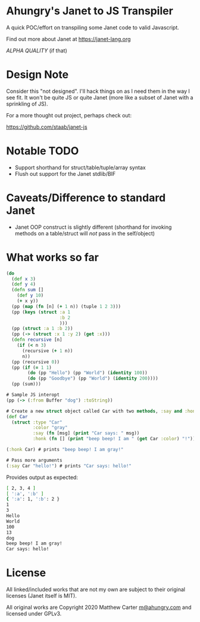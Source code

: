 # Ahungry's Janet to JS Transpiler

A quick POC/effort on transpiling some Janet code to valid Javascript.

Find out more about Janet at https://janet-lang.org

*ALPHA QUALITY* (if that)

# Design Note

Consider this "not designed". I'll hack things on as I need them in
the way I see fit.  It won't be quite JS or quite Janet (more like a
subset of Janet with a sprinkling of JS).

For a more thought out project, perhaps check out:

https://github.com/staab/janet-js

# Notable TODO

- Support shorthand for struct/table/tuple/array syntax
- Flush out support for the Janet stdlib/BIF

# Caveats/Difference to standard Janet

- Janet OOP construct is slightly different (shorthand for invoking
  methods on a table/struct will *not* pass in the self/object)

# What works so far

```clojure
(do
  (def x 3)
  (def y 4)
  (defn sum []
    (def y 10)
    (+ x y))
  (pp (map (fn [n] (+ 1 n)) (tuple 1 2 3)))
  (pp (keys (struct :a 1
                    :b 2
                    )))
  (pp (struct :a 1 :b 2))
  (pp (-> (struct :x 1 :y 2) (get :x)))
  (defn recursive [n]
    (if (< n 3)
      (recursive (+ 1 n))
      n))
  (pp (recursive 0))
  (pp (if (= 1 1)
        (do (pp "Hello") (pp "World") (identity 100))
        (do (pp "Goodbye") (pp "World") (identity 200))))
  (pp (sum)))

# Sample JS interopt
(pp (-> (:from Buffer "dog") :toString))

# Create a new struct object called Car with two methods, :say and :honk.
(def Car
  (struct :type "Car"
          :color "gray"
          :say (fn [msg] (print "Car says: " msg))
          :honk (fn [] (print "beep beep! I am " (get Car :color) "!"))))

(:honk Car) # prints "beep beep! I am gray!"

# Pass more arguments
(:say Car "hello!") # prints "Car says: hello!"
```

Provides output as expected:

```sh
[ 2, 3, 4 ]
[ ':a', ':b' ]
{ ':a': 1, ':b': 2 }
1
3
Hello
World
100
13
dog
beep beep! I am gray!
Car says: hello!
```

# License

All linked/included works that are not my own are subject to their
original licenses (Janet itself is MIT).

All original works are Copyright 2020 Matthew Carter <m@ahungry.com> and
licensed under GPLv3.
